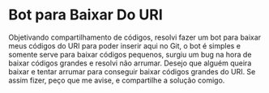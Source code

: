 # Bot para Baixar Do URI

Objetivando compartilhamento de códigos, resolvi fazer um bot para baixar meus códigos do URI para poder inserir aqui no Git, o bot é simples e somente serve para baixar códigos pequenos, surgiu um bug na hora de baixar códigos grandes e resolvi não arrumar. Desejo que alguém queira baixar e tentar arrumar para conseguir baixar códigos grandes do URI. Se assim fizer, peço que me avise, e compartilhe a solução comigo.
